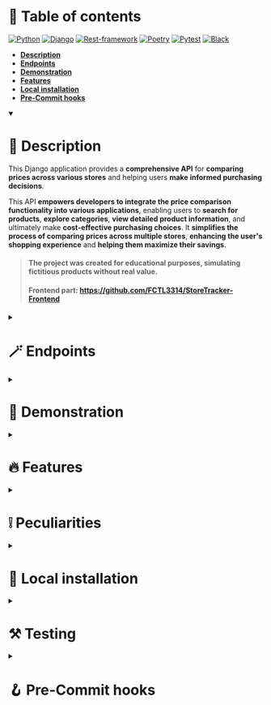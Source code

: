 # 📖 Table of contents

[![Python](https://img.shields.io/badge/Python-3.11.2-3777A7?style=flat-square)](https://www.python.org/)
[![Django](https://img.shields.io/badge/Django-4.2.1-103E2E?style=flat-square)](https://www.djangoproject.com/)
[![Rest-framework](https://img.shields.io/badge/Rest--framework-3.14.0-7F2D2D?style=flat-square)](https://www.django-rest-framework.org/)
[![Poetry](https://img.shields.io/badge/Poetry-1.5.1-0992E1?style=flat-square)](https://python-poetry.org/)
[![Pytest](https://img.shields.io/badge/Pytest-Passed-2dad3f?style=flat-square)](https://docs.pytest.org/en/7.4.x/)
[![Black](https://img.shields.io/badge/Style-Black-black?style=flat-square)](https://black.readthedocs.io/en/stable/)

<ul>
  <li>
    <b>
      <a href="#-description">Description</a>
    </b>
  </li>

  <li>
    <b>
      <a href="#-endpoints">Endpoints</a>
    </b>
  </li>
  
  <li>
    <b>
      <a href="#-demonstration">Demonstration</a>
    </b>
  </li>
  
  <li>
    <b>
      <a href="#-features">Features</a>
    </b>
  </li>
  
  <li>
    <b>
      <a href="#-local-installation">Local installation</a>
    </b>
  </li>
  
  <li>
    <b>
      <a href="#-pre-commit-hooks">Pre-Commit hooks</a>
    </b>
  </li>
</ul>

<details open><summary><h1>📃 Description</h1></summary>

This Django application provides a **comprehensive API** for **comparing prices across various stores** and helping users **make informed purchasing decisions**.

This API **empowers developers to integrate the price comparison functionality into various applications**, enabling users to **search for products**, **explore categories**, **view detailed product information**, and ultimately make **cost-effective purchasing choices**. It **simplifies the process of comparing prices across multiple stores**, **enhancing the user's shopping experience** and **helping them maximize their savings**.

> #### The project was created for educational purposes, simulating fictitious products without real value.
> #### Frontend part: https://github.com/FCTL3314/StoreTracker-Frontend

</details>

<details><summary><h1>🪄 Endpoints</h1></summary>

1. **Category Information**:
   - `GET /products/product-types/{slug}/`: Detailed information about a specific product category by its slug.
   - `GET /products/product-types/`: A list of product categories.

2. **Product Information**:
   - `GET /products/{product_slug}/`: Detailed information about a specific product by its slug.
   - `GET /products/`: A list of products with the ability to filter by product category.

3. **Product comparisons**:
   - `GET /comparisons/products/{product_type_slug}/`: A list of user-compared product categories.
   - `GET /comparisons/product-types/`: A list of user-compared categories.

   - `POST /comparisons/add/{prodict_id}/`: Adds a product to the user's comparisons.
   - `DELETE /comparisons/remove/{prodict_id}/`: Removes a product from the user's comparisons.
  
4. **Comments Management**:
   - `POST /comments/product/add/{product_id}/`: Adds a comment to a product.
   - `DELETE /comments/product/remove/{product_id}/`: Removes a product comment.
   - `GET /comments/product-list?product_id=`: A list of a product comments.

   - `POST /comments/store/add/{store_id}/`: Adds a comment to a store.
   - `DELETE /comments/store/remove/{store_id}/`: Removes a store comment.
   - `GET /comments/store-list?store_id=`: A list of a store comments.
  
5. **Email verification**:
   -  `POST /users/verification/send/`: Sends a verification email to the currently authenticated user.
   -  `POST /users/verification/verify/`: Verify the currently authenticated user if the verification code is correct.

6. **User Management**:
   - `POST /token/`: Obtain an authentication token.
   - `POST /token/refresh/`: Refresh an authentication token to extend its validity.
   - `POST /users/`: Register a new user.
   - `GET /users/me/`: Retrieve information about the currently authenticated user.
   - `PATCH /users/me/`: Update user information.
   - `POST /users/change-email/`: Change the email address of the currently authenticated user.
   - `GET /users/{user_slug}/`: Retrieve information about a specific user by its slug.

7. **Password reset**:
   - `POST /users/reset_password/`: Sends an email to reset the currently authenticated user's password.
   - `POST /users/reset_password_confirm/`: Resets the currently authenticated user's password.

</details>

<details><summary><h1>🌄 Demonstration</h1></summary>

### Product categories

![firefox_pX9TIczsd0](https://github.com/FCTL3314/StoreTracker/assets/97694131/0a317d57-0ede-492e-96f6-ec11aa65ab57)

### Products

![firefox_bqUjAA9ide](https://github.com/FCTL3314/StoreTracker/assets/97694131/fd7127c4-67b4-4e47-9255-484a135c6564)
![firefox_2dl7DEif7Y](https://github.com/FCTL3314/StoreTracker/assets/97694131/b65f226a-31af-4d84-8cf9-cc7682174a99)
![firefox_WxEaOrMs8h](https://github.com/FCTL3314/StoreTracker/assets/97694131/6f451ff2-662e-4295-a82e-ab3cdaad8be5)

<hr/>

![firefox_layhXd2u7v](https://github.com/FCTL3314/StoreTracker/assets/97694131/5d1de7aa-ec12-445a-a29d-1d27108d793d)
![firefox_Bgqw3rnQv3](https://github.com/FCTL3314/StoreTracker/assets/97694131/cd68ed5b-86fd-484e-b8ad-aadef8fd6136)

### Store detail

![firefox_SGbt1I9nCi](https://github.com/FCTL3314/StoreTracker/assets/97694131/f31c0e2f-2ebb-422a-943a-55072dab0530)
![firefox_Qw2Pyi34hz](https://github.com/FCTL3314/StoreTracker/assets/97694131/7ee295c8-fcf6-489f-ad57-68a55a298030)

### Profile

![firefox_4HtesbsbBG](https://github.com/FCTL3314/StoreTracker/assets/97694131/7e404765-9adf-4505-b8d2-302eb7952e53)
![firefox_IRjbXLaWtk](https://github.com/FCTL3314/StoreTracker/assets/97694131/99094345-4b41-4acc-b5c4-247e17031c0b)

</details>

<details><summary><h1>🔥 Features</h1></summary>

* **RESTful API**
* **Domain Driven Design**
* **CI/CD**
* **Celery / Postponed Tasks**
* **Email sending**
* **JWT Authentication / Authorization**
* **Code Documentation**
* **Tests (PyTest)**

</details>

<details><summary><h1>❕ Peculiarities</h1></summary>

### Architecture:
  * Project services are divided into 2 levels:
    * **Domain** -  Services that are in no way dependent on the current infrastructure, that is, the framework.
    * **Infrastructure** - Services that can call domain services and interact with the project infrastructure.
### Abbreviations:
* **EV - EmailVerification**

</details>

<details><summary><h1>💽 Local installation</h1></summary>

1. #### Clone or download the repository.
2. #### Activate the Poetry virtual environment: `poetry shell`
3. #### Install dependencies: `poetry install`
4. #### Create an .env file or rename .env.dist in .env and populate it only with development variables:
    ![Env-Variables-Example](https://github.com/FCTL3314/StoreTracker-Backend/assets/97694131/c31d86db-7bec-4693-8e97-d649c6e7184f)
5. #### Run docker services for development: `docker-compose -f docker/local/docker-compose.yml up`
6. #### Apply migrations: `python manage.py makemigrations` and `python manage.py migrate`
7. #### Run the development server: `python manage.py runserver`

</details>

<details><summary><h1>⚒️ Testing</h1></summary>

1. #### Complete all the steps in the 💽 Local installation section
2. #### Run tests: `pytest .`

</details>

<details><summary><h1>🪝 Pre-Commit hooks</h1></summary>

1. #### Install: `pre-commit install`
2. #### Check: `pre-commit run --all-files`

</details>
